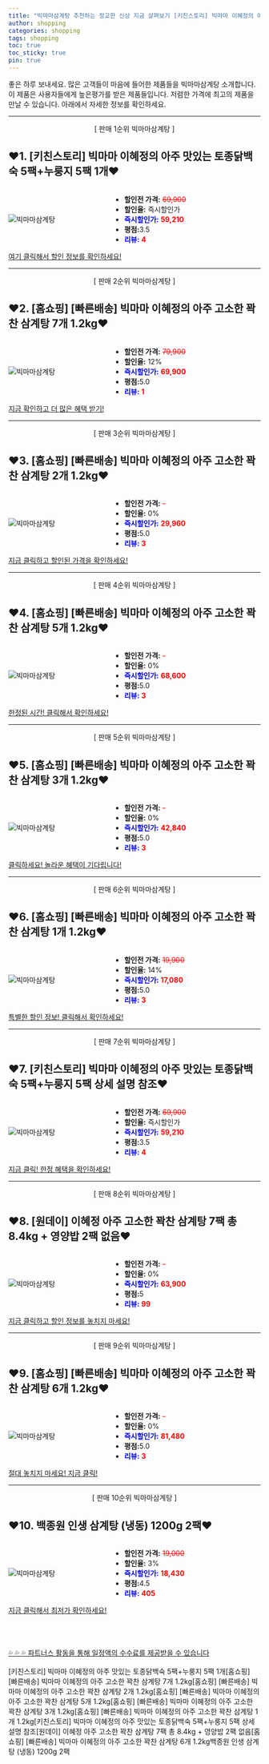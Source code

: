 ```yaml
---
title: "빅마마삼계탕 추천하는 정교한 신상 지금 살펴보기 [키친스토리] 빅마마 이혜정의 아주 맛있는"
author: shopping
categories: shopping
tags: shopping
toc: true
toc_sticky: true
pin: true
---
```

좋은 하루 보내세요. 많은 고객들이 마음에 들어한 제품들을 빅마마삼계탕 소개합니다. 이 제품은 사용자들에게 높은평가를 받은 제품들입니다. 저렴한 가격에 최고의 제품을 만날 수 있습니다. 아래에서 자세한 정보를 확인하세요.

---
<p class="toplist" style="margin: 0 auto; display: block; width: fit-content;">[ 판매 1순위 빅마마삼계탕 ]</p>

<h2><strong>❤️1. [키친스토리] 빅마마 이혜정의 아주 맛있는 토종닭백숙 5팩+누룽지 5팩 1개❤️</strong></h2>

<div style="display: flex; align-items: center;">
    <div style="flex: 0.4;">
        <img src="https://thumbnail7.coupangcdn.com/thumbnails/remote/230x230ex/image/vendor_inventory/116a/d9e9961a2d8f98970f706b0d52d14150196ece655c13a4de86ba068cd417.jpg" alt="빅마마삼계탕" style="max-width: 100%;">
    </div>
    <div style="flex: 0.6; margin-left: 10px;">
        <ul>
            <li><strong>할인전 가격:</strong> <del style="color: red;">69,900</del></li>
            <li><strong>할인율:</strong> 즉시할인가</li>
            <li><span style='color:blue'><strong>즉시할인가:</strong></span> <span style='color:red'><strong>59,210</strong></span></li>
            <li><strong>평점:</strong>3.5</li>
            <li><span style='color:blue'><strong>리뷰:</strong></span> <span style='color:red'><strong>4</strong></span></li>
        </ul>
    </div>
</div>
<div class="center">
    <a href="https://selin100587.github.io?lptag=AF9450613&subid=githubio&pageKey=8032174231&traceid=V0-153&itemId=23387692213&vendorItemId=90581676032" class="myButton">
        여기 클릭해서 할인 정보를 확인하세요!
    </a>
</div>


---
<p class="toplist" style="margin: 0 auto; display: block; width: fit-content;">[ 판매 2순위 빅마마삼계탕 ]</p>

<h2><strong>❤️2. [홈쇼핑] [빠른배송] 빅마마 이혜정의 아주 고소한 꽉찬 삼계탕 7개 1.2kg❤️</strong></h2>

<div style="display: flex; align-items: center;">
    <div style="flex: 0.4;">
        <img src="https://thumbnail10.coupangcdn.com/thumbnails/remote/230x230ex/image/vendor_inventory/975b/e870ca1c9a5898547d5e580515165483e9aeeffa5e66fc427ef2b644b1ae.png" alt="빅마마삼계탕" style="max-width: 100%;">
    </div>
    <div style="flex: 0.6; margin-left: 10px;">
        <ul>
            <li><strong>할인전 가격:</strong> <del style="color: red;">79,900</del></li>
            <li><strong>할인율:</strong> 12%</li>
            <li><span style='color:blue'><strong>즉시할인가:</strong></span> <span style='color:red'><strong>69,900</strong></span></li>
            <li><strong>평점:</strong>5.0</li>
            <li><span style='color:blue'><strong>리뷰:</strong></span> <span style='color:red'><strong>1</strong></span></li>
        </ul>
    </div>
</div>
<div class="center">
    <a href="https://selin100587.github.io?lptag=AF9450613&subid=githubio&pageKey=8188134166&traceid=V0-153&itemId=23421947442&vendorItemId=90451411532" class="myButton">
        지금 확인하고 더 많은 혜택 받기!
    </a>
</div>


---
<p class="toplist" style="margin: 0 auto; display: block; width: fit-content;">[ 판매 3순위 빅마마삼계탕 ]</p>

<h2><strong>❤️3. [홈쇼핑] [빠른배송] 빅마마 이혜정의 아주 고소한 꽉찬 삼계탕 2개 1.2kg❤️</strong></h2>

<div style="display: flex; align-items: center;">
    <div style="flex: 0.4;">
        <img src="https://thumbnail10.coupangcdn.com/thumbnails/remote/230x230ex/image/vendor_inventory/975b/e870ca1c9a5898547d5e580515165483e9aeeffa5e66fc427ef2b644b1ae.png" alt="빅마마삼계탕" style="max-width: 100%;">
    </div>
    <div style="flex: 0.6; margin-left: 10px;">
        <ul>
            <li><strong>할인전 가격:</strong> <del style="color: red;">-</del></li>
            <li><strong>할인율:</strong> 0%</li>
            <li><span style='color:blue'><strong>즉시할인가:</strong></span> <span style='color:red'><strong>29,960</strong></span></li>
            <li><strong>평점:</strong>5.0</li>
            <li><span style='color:blue'><strong>리뷰:</strong></span> <span style='color:red'><strong>3</strong></span></li>
        </ul>
    </div>
</div>
<div class="center">
    <a href="https://selin100587.github.io?lptag=AF9450613&subid=githubio&pageKey=8188561940&traceid=V0-153&itemId=23424399821&vendorItemId=90451411525" class="myButton">
        지금 클릭하고 할인된 가격을 확인하세요!
    </a>
</div>


---
<p class="toplist" style="margin: 0 auto; display: block; width: fit-content;">[ 판매 4순위 빅마마삼계탕 ]</p>

<h2><strong>❤️4. [홈쇼핑] [빠른배송] 빅마마 이혜정의 아주 고소한 꽉찬 삼계탕 5개 1.2kg❤️</strong></h2>

<div style="display: flex; align-items: center;">
    <div style="flex: 0.4;">
        <img src="https://thumbnail10.coupangcdn.com/thumbnails/remote/230x230ex/image/vendor_inventory/975b/e870ca1c9a5898547d5e580515165483e9aeeffa5e66fc427ef2b644b1ae.png" alt="빅마마삼계탕" style="max-width: 100%;">
    </div>
    <div style="flex: 0.6; margin-left: 10px;">
        <ul>
            <li><strong>할인전 가격:</strong> <del style="color: red;">-</del></li>
            <li><strong>할인율:</strong> 0%</li>
            <li><span style='color:blue'><strong>즉시할인가:</strong></span> <span style='color:red'><strong>68,600</strong></span></li>
            <li><strong>평점:</strong>5.0</li>
            <li><span style='color:blue'><strong>리뷰:</strong></span> <span style='color:red'><strong>3</strong></span></li>
        </ul>
    </div>
</div>
<div class="center">
    <a href="https://selin100587.github.io?lptag=AF9450613&subid=githubio&pageKey=8188561940&traceid=V0-153&itemId=23424399817&vendorItemId=90451411496" class="myButton">
        한정된 시간! 클릭해서 확인하세요!
    </a>
</div>


---
<p class="toplist" style="margin: 0 auto; display: block; width: fit-content;">[ 판매 5순위 빅마마삼계탕 ]</p>

<h2><strong>❤️5. [홈쇼핑] [빠른배송] 빅마마 이혜정의 아주 고소한 꽉찬 삼계탕 3개 1.2kg❤️</strong></h2>

<div style="display: flex; align-items: center;">
    <div style="flex: 0.4;">
        <img src="https://thumbnail10.coupangcdn.com/thumbnails/remote/230x230ex/image/vendor_inventory/975b/e870ca1c9a5898547d5e580515165483e9aeeffa5e66fc427ef2b644b1ae.png" alt="빅마마삼계탕" style="max-width: 100%;">
    </div>
    <div style="flex: 0.6; margin-left: 10px;">
        <ul>
            <li><strong>할인전 가격:</strong> <del style="color: red;">-</del></li>
            <li><strong>할인율:</strong> 0%</li>
            <li><span style='color:blue'><strong>즉시할인가:</strong></span> <span style='color:red'><strong>42,840</strong></span></li>
            <li><strong>평점:</strong>5.0</li>
            <li><span style='color:blue'><strong>리뷰:</strong></span> <span style='color:red'><strong>3</strong></span></li>
        </ul>
    </div>
</div>
<div class="center">
    <a href="https://selin100587.github.io?lptag=AF9450613&subid=githubio&pageKey=8188561940&traceid=V0-153&itemId=23424399820&vendorItemId=90451411515" class="myButton">
        클릭하세요! 놀라운 혜택이 기다립니다!
    </a>
</div>


---
<p class="toplist" style="margin: 0 auto; display: block; width: fit-content;">[ 판매 6순위 빅마마삼계탕 ]</p>

<h2><strong>❤️6. [홈쇼핑] [빠른배송] 빅마마 이혜정의 아주 고소한 꽉찬 삼계탕 1개 1.2kg❤️</strong></h2>

<div style="display: flex; align-items: center;">
    <div style="flex: 0.4;">
        <img src="https://thumbnail10.coupangcdn.com/thumbnails/remote/230x230ex/image/vendor_inventory/975b/e870ca1c9a5898547d5e580515165483e9aeeffa5e66fc427ef2b644b1ae.png" alt="빅마마삼계탕" style="max-width: 100%;">
    </div>
    <div style="flex: 0.6; margin-left: 10px;">
        <ul>
            <li><strong>할인전 가격:</strong> <del style="color: red;">19,900</del></li>
            <li><strong>할인율:</strong> 14%</li>
            <li><span style='color:blue'><strong>즉시할인가:</strong></span> <span style='color:red'><strong>17,080</strong></span></li>
            <li><strong>평점:</strong>5.0</li>
            <li><span style='color:blue'><strong>리뷰:</strong></span> <span style='color:red'><strong>3</strong></span></li>
        </ul>
    </div>
</div>
<div class="center">
    <a href="https://selin100587.github.io?lptag=AF9450613&subid=githubio&pageKey=8188561940&traceid=V0-153&itemId=23424399813&vendorItemId=90451411485" class="myButton">
        특별한 할인 정보! 클릭해서 확인하세요!
    </a>
</div>


---
<p class="toplist" style="margin: 0 auto; display: block; width: fit-content;">[ 판매 7순위 빅마마삼계탕 ]</p>

<h2><strong>❤️7. [키친스토리] 빅마마 이혜정의 아주 맛있는 토종닭백숙 5팩+누룽지 5팩 상세 설명 참조❤️</strong></h2>

<div style="display: flex; align-items: center;">
    <div style="flex: 0.4;">
        <img src="https://thumbnail7.coupangcdn.com/thumbnails/remote/230x230ex/image/vendor_inventory/116a/d9e9961a2d8f98970f706b0d52d14150196ece655c13a4de86ba068cd417.jpg" alt="빅마마삼계탕" style="max-width: 100%;">
    </div>
    <div style="flex: 0.6; margin-left: 10px;">
        <ul>
            <li><strong>할인전 가격:</strong> <del style="color: red;">69,900</del></li>
            <li><strong>할인율:</strong> 즉시할인가</li>
            <li><span style='color:blue'><strong>즉시할인가:</strong></span> <span style='color:red'><strong>59,210</strong></span></li>
            <li><strong>평점:</strong>3.5</li>
            <li><span style='color:blue'><strong>리뷰:</strong></span> <span style='color:red'><strong>4</strong></span></li>
        </ul>
    </div>
</div>
<div class="center">
    <a href="https://selin100587.github.io?lptag=AF9450613&subid=githubio&pageKey=8032174231&traceid=V0-153&itemId=23421945189&vendorItemId=90448974545" class="myButton">
        지금 클릭! 한정 혜택을 확인하세요!
    </a>
</div>


---
<p class="toplist" style="margin: 0 auto; display: block; width: fit-content;">[ 판매 8순위 빅마마삼계탕 ]</p>

<h2><strong>❤️8. [원데이] 이혜정 아주 고소한 꽉찬 삼계탕 7팩 총 8.4kg + 영양밥 2팩 없음❤️</strong></h2>

<div style="display: flex; align-items: center;">
    <div style="flex: 0.4;">
        <img src="https://thumbnail7.coupangcdn.com/thumbnails/remote/230x230ex/image/vendor_inventory/4c6f/5d450036b6741458be5b017216fb53b0ced44af179779c419a5797e4a89f.jpg" alt="빅마마삼계탕" style="max-width: 100%;">
    </div>
    <div style="flex: 0.6; margin-left: 10px;">
        <ul>
            <li><strong>할인전 가격:</strong> <del style="color: red;">-</del></li>
            <li><strong>할인율:</strong> 0%</li>
            <li><span style='color:blue'><strong>즉시할인가:</strong></span> <span style='color:red'><strong>63,900</strong></span></li>
            <li><strong>평점:</strong>5</li>
            <li><span style='color:blue'><strong>리뷰:</strong></span> <span style='color:red'><strong>99</strong></span></li>
        </ul>
    </div>
</div>
<div class="center">
    <a href="https://selin100587.github.io?lptag=AF9450613&subid=githubio&pageKey=8216552824&traceid=V0-153&itemId=23601548402&vendorItemId=90627291284" class="myButton">
        지금 클릭하고 할인 정보를 놓치지 마세요!
    </a>
</div>


---
<p class="toplist" style="margin: 0 auto; display: block; width: fit-content;">[ 판매 9순위 빅마마삼계탕 ]</p>

<h2><strong>❤️9. [홈쇼핑] [빠른배송] 빅마마 이혜정의 아주 고소한 꽉찬 삼계탕 6개 1.2kg❤️</strong></h2>

<div style="display: flex; align-items: center;">
    <div style="flex: 0.4;">
        <img src="https://thumbnail10.coupangcdn.com/thumbnails/remote/230x230ex/image/vendor_inventory/975b/e870ca1c9a5898547d5e580515165483e9aeeffa5e66fc427ef2b644b1ae.png" alt="빅마마삼계탕" style="max-width: 100%;">
    </div>
    <div style="flex: 0.6; margin-left: 10px;">
        <ul>
            <li><strong>할인전 가격:</strong> <del style="color: red;">-</del></li>
            <li><strong>할인율:</strong> 0%</li>
            <li><span style='color:blue'><strong>즉시할인가:</strong></span> <span style='color:red'><strong>81,480</strong></span></li>
            <li><strong>평점:</strong>5.0</li>
            <li><span style='color:blue'><strong>리뷰:</strong></span> <span style='color:red'><strong>3</strong></span></li>
        </ul>
    </div>
</div>
<div class="center">
    <a href="https://selin100587.github.io?lptag=AF9450613&subid=githubio&pageKey=8188561940&traceid=V0-153&itemId=23424399818&vendorItemId=90451411509" class="myButton">
        절대 놓치지 마세요! 지금 클릭!
    </a>
</div>


---
<p class="toplist" style="margin: 0 auto; display: block; width: fit-content;">[ 판매 10순위 빅마마삼계탕 ]</p>

<h2><strong>❤️10. 백종원 인생 삼계탕 (냉동) 1200g 2팩❤️</strong></h2>

<div style="display: flex; align-items: center;">
    <div style="flex: 0.4;">
        <img src="https://thumbnail9.coupangcdn.com/thumbnails/remote/230x230ex/image/retail/images/e7c7fb8e-5531-48c3-b13a-48c7157ab1a77437071192852973495.png" alt="빅마마삼계탕" style="max-width: 100%;">
    </div>
    <div style="flex: 0.6; margin-left: 10px;">
        <ul>
            <li><strong>할인전 가격:</strong> <del style="color: red;">19,000</del></li>
            <li><strong>할인율:</strong> 3%</li>
            <li><span style='color:blue'><strong>즉시할인가:</strong></span> <span style='color:red'><strong>18,430</strong></span></li>
            <li><strong>평점:</strong>4.5</li>
            <li><span style='color:blue'><strong>리뷰:</strong></span> <span style='color:red'><strong>405</strong></span></li>
        </ul>
    </div>
</div>
<div class="center">
    <a href="https://selin100587.github.io?lptag=AF9450613&subid=githubio&pageKey=7660205233&traceid=V0-153&itemId=20472447752&vendorItemId=87551707908" class="myButton">
        지금 클릭해서 최저가 확인하세요!
    </a>
</div>

<br><br><br>[💦 💦 💦 파트너스 활동을 통해 일정액의 수수료를 제공받을 수 있습니다](https://link.coupang.com/a/bcpT2c)<br><br>[키친스토리] 빅마마 이혜정의 아주 맛있는 토종닭백숙 5팩+누룽지 5팩 1개[홈쇼핑] [빠른배송] 빅마마 이혜정의 아주 고소한 꽉찬 삼계탕 7개 1.2kg[홈쇼핑] [빠른배송] 빅마마 이혜정의 아주 고소한 꽉찬 삼계탕 2개 1.2kg[홈쇼핑] [빠른배송] 빅마마 이혜정의 아주 고소한 꽉찬 삼계탕 5개 1.2kg[홈쇼핑] [빠른배송] 빅마마 이혜정의 아주 고소한 꽉찬 삼계탕 3개 1.2kg[홈쇼핑] [빠른배송] 빅마마 이혜정의 아주 고소한 꽉찬 삼계탕 1개 1.2kg[키친스토리] 빅마마 이혜정의 아주 맛있는 토종닭백숙 5팩+누룽지 5팩 상세 설명 참조[원데이] 이혜정 아주 고소한 꽉찬 삼계탕 7팩 총 8.4kg + 영양밥 2팩 없음[홈쇼핑] [빠른배송] 빅마마 이혜정의 아주 고소한 꽉찬 삼계탕 6개 1.2kg백종원 인생 삼계탕 (냉동) 1200g 2팩